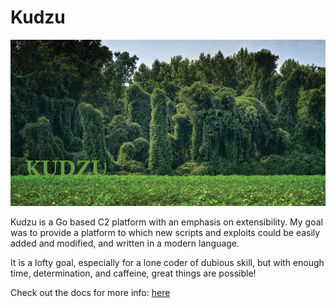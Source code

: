 # Kudzu

![Alt text](tmp/kudzu1.jpg?raw=true "Title")

Kudzu is a Go based C2 platform with an emphasis on extensibility. 
My goal was to provide a platform to which new scripts and exploits could be easily added and modified, and written in a modern language. 

It is a lofty goal, especially for a lone coder of dubious skill, but with enough time, determination, and caffeine, great things are possible!

Check out the docs for more info:
<a href="https://docs.kudzu.codes">here</a>
